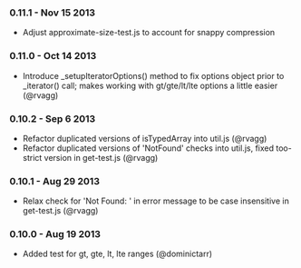 ### 0.11.1 - Nov 15 2013
 * Adjust approximate-size-test.js to account for snappy compression

### 0.11.0 - Oct 14 2013
 * Introduce _setupIteratorOptions() method to fix options object prior to _iterator() call; makes working with gt/gte/lt/lte options a little easier (@rvagg)

### 0.10.2 - Sep 6 2013

 * Refactor duplicated versions of isTypedArray into util.js (@rvagg)
 * Refactor duplicated versions of 'NotFound' checks into util.js, fixed too-strict version in get-test.js (@rvagg)

### 0.10.1 - Aug 29 2013

 * Relax check for 'Not Found: ' in error message to be case insensitive in get-test.js (@rvagg)

### 0.10.0 - Aug 19 2013

 * Added test for gt, gte, lt, lte ranges (@dominictarr)
